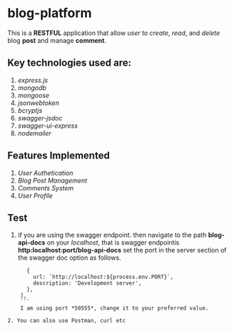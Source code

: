 # blog-platform
This is a **RESTFUL** application that allow *user* to *create*, *read*, and *delete* blog **post** and manage **comment**.

## Key technologies used are:
1. *express.js*
2. *mongodb*
3. *mongoose*
4. *jsonwebtoken*
5. *bcryptjs*
6. *swagger-jsdoc*
7. *swagger-ui-express*
8. *nodemailer*

## Features Implemented
1. *User Authetication*
2. *Blog Post Management*
3. *Comments System*
4. *User Profile*

## Test
1. if you are using the swagger endpoint. then navigate to the path **blog-api-docs** on your *localhost*, that is
swagger endpointis **http:localhost:port/blog-api-docs**
set the port in the server section of the swagger doc option as follows.
```servers: [
      {
        url: `http://localhost:${process.env.PORT}`,
        description: 'Development server',
      },
    ],
    ```
    I am using port *50555*, change it to your preferred value.
    
2. You can also use Postman, curl etc
